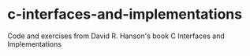c-interfaces-and-implementations
================================

Code and exercises from David R. Hanson's book C Interfaces and Implementations 
